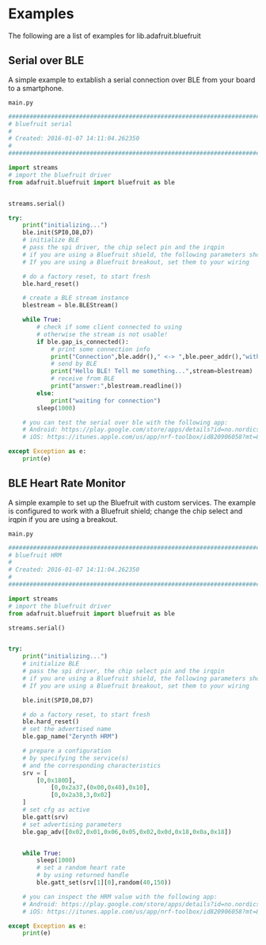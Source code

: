 # Examples

The following are a list of examples for lib.adafruit.bluefruit

## Serial over BLE


A simple example to extablish a serial connection over BLE from your board to a smartphone.


```main.py```

```python
################################################################################
# bluefruit serial
#
# Created: 2016-01-07 14:11:04.262350
#
################################################################################

import streams
# import the bluefruit driver
from adafruit.bluefruit import bluefruit as ble


streams.serial()

try:
    print("initializing...")
    ble.init(SPI0,D8,D7)
    # initialize BLE
    # pass the spi driver, the chip select pin and the irqpin
    # if you are using a Bluefruit shield, the following parameters should be correct.
    # If you are using a Bluefruit breakout, set them to your wiring

    # do a factory reset, to start fresh
    ble.hard_reset()

    # create a BLE stream instance
    blestream = ble.BLEStream()

    while True:
        # check if some client connected to using
        # otherwise the stream is not usable!
        if ble.gap_is_connected():
            # print some connection info
            print("Connection",ble.addr()," <-> ",ble.peer_addr(),"with RSSI",str(ble.rssi()))
            # send by BLE
            print("Hello BLE! Tell me something...",stream=blestream)
            # receive from BLE
            print("answer:",blestream.readline())
        else:
            print("waiting for connection")
        sleep(1000)

    # you can test the serial over ble with the following app:
    # Android: https://play.google.com/store/apps/details?id=no.nordicsemi.android.nrftoolbox&hl=en
    # iOS: https://itunes.apple.com/us/app/nrf-toolbox/id820906058?mt=8

except Exception as e:
    print(e)
```
## BLE Heart Rate Monitor


A simple example to set up the Bluefruit with custom services.
The example is configured to work with a Bluefruit shield; change the chip select and irqpin if you are using a breakout.


```main.py```

```python
################################################################################
# bluefruit HRM
#
# Created: 2016-01-07 14:11:04.262350
#
################################################################################

import streams
# import the bluefruit driver
from adafruit.bluefruit import bluefruit as ble

streams.serial()


try:
    print("initializing...")
    # initialize BLE
    # pass the spi driver, the chip select pin and the irqpin
    # if you are using a Bluefruit shield, the following parameters should be correct.
    # If you are using a Bluefruit breakout, set them to your wiring

    ble.init(SPI0,D8,D7)

    # do a factory reset, to start fresh
    ble.hard_reset()
    # set the advertised name
    ble.gap_name("Zerynth HRM")

    # prepare a configuration
    # by specifying the service(s)
    # and the corresponding characteristics
    srv = [
        [0,0x180D],
            [0,0x2a37,(0x00,0x40),0x10],
            [0,0x2a38,3,0x02]
    ]
    # set cfg as active
    ble.gatt(srv)
    # set advertising parameters
    ble.gap_adv([0x02,0x01,0x06,0x05,0x02,0x0d,0x18,0x0a,0x18])


    while True:
        sleep(1000)
        # set a random heart rate
        # by using returned handle
        ble.gatt_set(srv[1][0],random(40,150))

    # you can inspect the HRM value with the following app:
    # Android: https://play.google.com/store/apps/details?id=no.nordicsemi.android.nrftoolbox&hl=en
    # iOS: https://itunes.apple.com/us/app/nrf-toolbox/id820906058?mt=8

except Exception as e:
    print(e)
```
